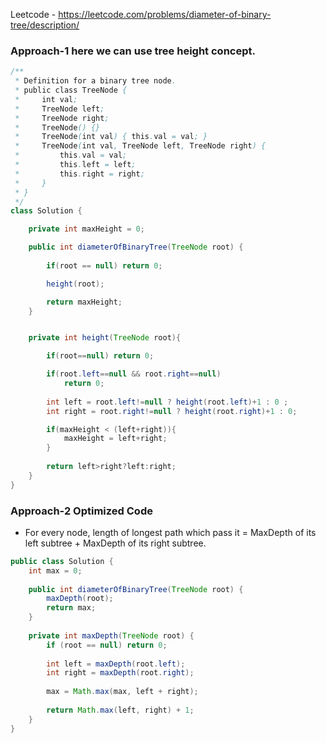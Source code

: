 Leetcode - https://leetcode.com/problems/diameter-of-binary-tree/description/

### Approach-1 here we can use tree height concept.

```java
/**
 * Definition for a binary tree node.
 * public class TreeNode {
 *     int val;
 *     TreeNode left;
 *     TreeNode right;
 *     TreeNode() {}
 *     TreeNode(int val) { this.val = val; }
 *     TreeNode(int val, TreeNode left, TreeNode right) {
 *         this.val = val;
 *         this.left = left;
 *         this.right = right;
 *     }
 * }
 */
class Solution {

    private int maxHeight = 0;

    public int diameterOfBinaryTree(TreeNode root) {
        
        if(root == null) return 0;

        height(root);

        return maxHeight;
    }


    private int height(TreeNode root){

        if(root==null) return 0;

        if(root.left==null && root.right==null)
            return 0;
            
        int left = root.left!=null ? height(root.left)+1 : 0 ;
        int right = root.right!=null ? height(root.right)+1 : 0;

        if(maxHeight < (left+right)){
            maxHeight = left+right;
        }
        
        return left>right?left:right;
    }
}
```

### Approach-2 Optimized Code 

* For every node, length of longest path which pass it = MaxDepth of its left subtree + MaxDepth of its right subtree.

```java
public class Solution {
    int max = 0;
    
    public int diameterOfBinaryTree(TreeNode root) {
        maxDepth(root);
        return max;
    }
    
    private int maxDepth(TreeNode root) {
        if (root == null) return 0;
        
        int left = maxDepth(root.left);
        int right = maxDepth(root.right);
        
        max = Math.max(max, left + right);
        
        return Math.max(left, right) + 1;
    }
}
```

